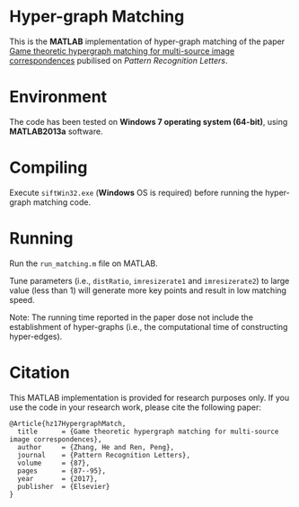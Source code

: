 # Hyper-graph Matching

This is the **MATLAB** implementation of hyper-graph matching of the paper [Game theoretic hypergraph matching for multi-source image correspondences](https://www.sciencedirect.com/science/article/pii/S0167865516301738) pubilised on <i>Pattern Recognition Letters</i>.

# Environment

The code has been tested on **Windows 7 operating system (64-bit)**, using **MATLAB2013a** software. 

# Compiling

Execute `siftWin32.exe` (**Windows** OS is required) before running the hyper-graph matching code.

# Running

Run the `run_matching.m` file on MATLAB.

Tune parameters (i.e., `distRatio`, `imresizerate1` and `imresizerate2`) to large value (less than 1) will generate more key points and result in low matching speed. 

Note: The running time reported in the paper dose not include the establishment of hyper-graphs (i.e., the computational time of constructing hyper-edges).

# Citation

This MATLAB implementation is provided for research purposes only. If you use the code in your research work, please cite the following paper: 

    @Article{hz17HypergraphMatch, 
      title      = {Game theoretic hypergraph matching for multi-source image correspondences}, 
      author     = {Zhang, He and Ren, Peng}, 
      journal    = {Pattern Recognition Letters}, 
      volume     = {87}, 
      pages      = {87--95}, 
      year       = {2017}, 
      publisher  = {Elsevier} 
    } 
